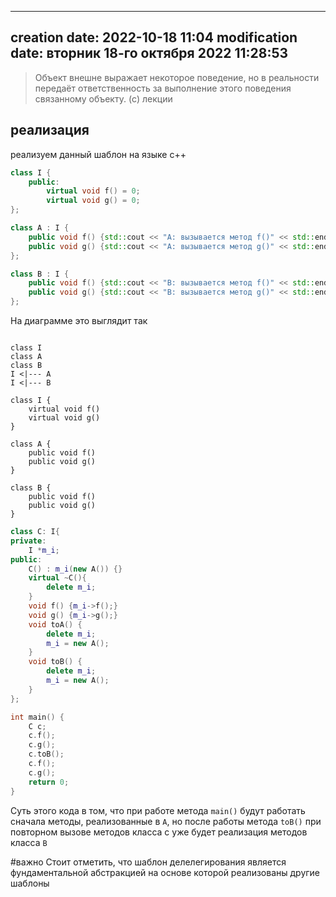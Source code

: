 
---
creation date: 2022-10-18 11:04
modification date: вторник 18-го октября 2022 11:28:53
---

> Объект внешне выражает некоторое поведение, но в реальности передаёт ответственность за выполнение этого поведения связанному объекту.
> (c) лекции

## реализация
реализуем данный шаблон на языке c++
```c++
class I {
	public: 
		virtual void f() = 0;
		virtual void g() = 0;
};

class A : I {
	public void f() {std::cout << "А: вызывается метод f()" << std::endl;}
	public void g() {std::cout << "А: вызывается метод g()" << std::endl;}
};

class B : I {
	public void f() {std::cout << "B: вызывается метод f()" << std::endl;}
	public void g() {std::cout << "B: вызывается метод g()" << std::endl;}
};
```
На диаграмме это выглядит так 
```plantuml

class I
class A
class B
I <|--- A
I <|--- B

class I {
	virtual void f()
	virtual void g()
}

class A {
	public void f()
	public void g()
}

class B {
	public void f()
	public void g()
}
```

```c++
class C: I{
private:
	I *m_i;
public:
	C() : m_i(new A()) {}
	virtual ~C(){
		delete m_i;
	}
	void f() {m_i->f();}
	void g() {m_i->g();}
	void toA() {
		delete m_i;
		m_i = new A();
	}
	void toB() {
		delete m_i;
		m_i = new A();
	}
};
```
```c++
int main() {
	C c;
	c.f();
	c.g();
	c.toB();
	c.f();
	c.g();
	return 0;
}
```
Суть этого кода в том, что при работе метода `main()` будут работать сначала методы, реализованные в `A`, но после работы метода `toB()` при повторном вызове методов класса c уже будет реализация методов класса `B`

#важно Стоит отметить, что шаблон делелегирования является фундаментальной абстракцией на основе которой реализованы другие шаблоны
